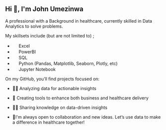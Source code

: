 ## Hi 👋, I'm John Umezinwa
A professional with a Background in healthcare, currently skilled in Data Analytics to solve problems.

 My skillsets include (but are not limited to) ;

-  <img height="16" width="16" src="https://cdn.simpleicons.org/googlesheets/green" /> Excel &emsp;
- <img height="16" width="16" src="https://cdn.simpleicons.org/Soundcharts/f6d958" /> PowerBI &emsp;
- <img height="16" width="16" src="https://cdn.simpleicons.org/amazondynamodb/00ccff99" /> SQL &emsp;
- <img height="16" width="16" src="https://cdn.simpleicons.org/python/00ccff99" /> Python (Pandas, Matplotlib, Seaborn, Plotly, etc) &emsp;
- <img height="16" width="16" src="https://cdn.simpleicons.org/jupyter/0cf9" /> Jupyter Notebook


On my GitHub, you’ll find projects focused on:
- 👩‍💻 Analyzing data for actionable insights
- 🧰 Creating tools to enhance both business and healthcare delivery
- 👨‍🏫 Sharing knowledge on data-driven insights

- 🤝I'm always open to collaboration and new ideas. Let’s use data to make a difference in healthcare together!


  







<!---
jhonchampion/jhonchampion is a ✨ special ✨ repository because its `README.md` (this file) appears on your GitHub profile.
You can click the Preview link to take a look at your changes.
--->
